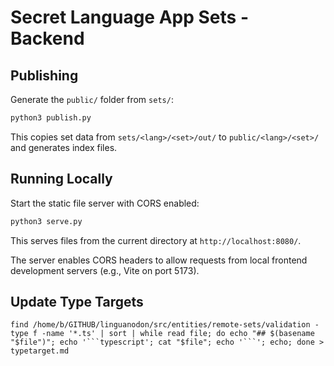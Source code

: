 # Secret Language App Sets - Backend

## Publishing

Generate the `public/` folder from `sets/`:

```bash
python3 publish.py
```

This copies set data from `sets/<lang>/<set>/out/` to `public/<lang>/<set>/` and generates index files.

## Running Locally

Start the static file server with CORS enabled:

```bash
python3 serve.py
```

This serves files from the current directory at `http://localhost:8080/`.

The server enables CORS headers to allow requests from local frontend development servers (e.g., Vite on port 5173).

## Update Type Targets

```
find /home/b/GITHUB/linguanodon/src/entities/remote-sets/validation -type f -name '*.ts' | sort | while read file; do echo "## $(basename "$file")"; echo '```typescript'; cat "$file"; echo '```'; echo; done > typetarget.md
```